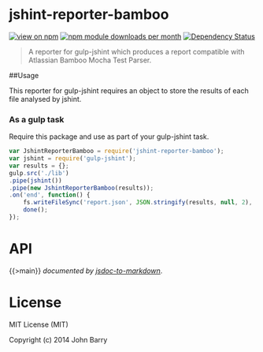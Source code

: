 # jshint-reporter-bamboo
[![view on npm](http://img.shields.io/npm/v/jshint-reporter-bamboo.svg)](https://www.npmjs.org/package/jshint-reporter-bamboo)
[![npm module downloads per month](http://img.shields.io/npm/dm/jshint-reporter-bamboo.svg)](https://www.npmjs.org/package/jshint-reporter-bamboo)
[![Dependency Status](https://david-dm.org/Cellarise/jshint-reporter-bamboo.svg)](https://david-dm.org/Cellarise/jshint-reporter-bamboo)

> A reporter for gulp-jshint which produces a report compatible with Atlassian Bamboo Mocha Test Parser.


##Usage 

This reporter for gulp-jshint requires an object to store the results of each file analysed by jshint.

### As a gulp task

Require this package and use as part of your gulp-jshint task.

```js
var JshintReporterBamboo = require('jshint-reporter-bamboo');
var jshint = require('gulp-jshint');
var results = {};
gulp.src('./lib')
.pipe(jshint())
.pipe(new JshintReporterBamboo(results));
.on('end', function() {
    fs.writeFileSync('report.json', JSON.stringify(results, null, 2), 'utf-8');
    done();
});
```


# API
{{>main}}
*documented by [jsdoc-to-markdown](https://github.com/75lb/jsdoc-to-markdown)*.


# License

MIT License (MIT)

Copyright (c) 2014 John Barry
